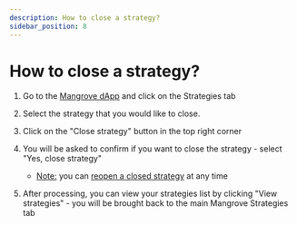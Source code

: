 ```yaml
---
description: How to close a strategy?
sidebar_position: 8
---
```



# How to close a strategy?

1. Go to the [Mangrove dApp](https://app.mangrove.exchange/) and click on the Strategies tab

2. Select the strategy that you would like to close.

3. Click on the "Close strategy" button in the top right corner

4. You will be asked to confirm if you want to close the strategy - select "Yes, close strategy"
    * <u>Note:</u> you can <a href="./how-to-reopen-strat">reopen a closed strategy</a> at any time

5. After processing, you can view your strategies list by clicking "View strategies" - you will be brought back to the main Mangrove Strategies tab
